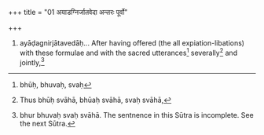 +++
title = "01 अयाडग्निर्जातवेदा अन्तरः पूर्वो"

+++
1. ayāḍagnirjātavedāḥ... After having offered (the all expiation-libations) with these formulae and with the sacred utterances[^1] severally[^2] and jointly,[^3]  


[^1]: bhūḥ, bhuvaḥ, svaḥ  

[^2]: Thus bhūḥ svāhā, bhūaḥ svāhā, svaḥ svāhā,  

[^3]: bhur bhuvaḥ svaḥ svāhā. The sentnence in this Sūtra is incomplete. See the next Sūtra.  
